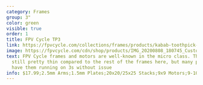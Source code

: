 ```yaml
---
category: Frames
group: 3"
color: green
visible: true
order: 1
title: FPV Cycle TP3
link: https://fpvcycle.com/collections/frames/products/kabab-toothpick-3-tp3-frame
image: https://fpvcycle.com/cdn/shop/products/IMG_20200808_180745_Custom_02dff593-a158-4f1b-a873-afeb81593d39_720x.jpg?v=1605654162
text: FPV Cycle frames and motors are well-known in the micro class. The TP3 is
  still pretty thin compared to the rest of the frames here, but many people
  have them running on 3s without issue
info: $17.99;2.5mm Arms;1.5mm Plates;20x20/25x25 Stacks;9x9 Motors;9-10g
---
```

